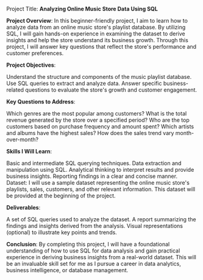 Project Title: **Analyzing Online Music Store Data Using SQL**

**Project Overview**:
In this beginner-friendly project, I aim to learn how to analyze data from an online music store's playlist database. By utilizing SQL, I will gain hands-on experience in examining the dataset to derive insights and help the store understand its business growth. Through this project, I will answer key questions that reflect the store's performance and customer preferences.

**Project Objectives**:

Understand the structure and components of the music playlist database.
Use SQL queries to extract and analyze data.
Answer specific business-related questions to evaluate the store's growth and customer engagement.

**Key Questions to Address**:

Which genres are the most popular among customers?
What is the total revenue generated by the store over a specified period?
Who are the top customers based on purchase frequency and amount spent?
Which artists and albums have the highest sales?
How does the sales trend vary month-over-month?

**Skills I Will Learn**:

Basic and intermediate SQL querying techniques.
Data extraction and manipulation using SQL.
Analytical thinking to interpret results and provide business insights.
Reporting findings in a clear and concise manner.
Dataset:
I will use a sample dataset representing the online music store's playlists, sales, customers, and other relevant information. This dataset will be provided at the beginning of the project.

**Deliverables**:

A set of SQL queries used to analyze the dataset.
A report summarizing the findings and insights derived from the analysis.
Visual representations (optional) to illustrate key points and trends.

**Conclusion**:
By completing this project, I will have a foundational understanding of how to use SQL for data analysis and gain practical experience in deriving business insights from a real-world dataset. This will be an invaluable skill set for me as I pursue a career in data analytics, business intelligence, or database management.
